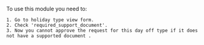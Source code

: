 
To use this module you need to:

    1. Go to holiday type view form.
    2. Check 'required_support_document'.
    3. Now you cannot approve the request for this day off type if it does not have a supported document .
